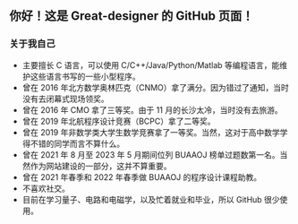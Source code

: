 ## 你好！这是 Great-designer 的 GitHub 页面！

### 关于我自己

* 主要擅长 C 语言，可以使用 C/C++/Java/Python/Matlab 等编程语言，能维护这些语言书写的一些小型程序。
* 曾在 2016 年北方数学奥林匹克（CNMO）拿了满分。因为错过了通知，当时没有去闭幕式现场领奖。
* 曾在 2016 年 CMO 拿了三等奖。由于 11 月的长沙太冷，当时没有去旅游。
* 曾在 2019 年北航程序设计竞赛（BCPC）拿了二等奖。
* 曾在 2019 年非数学类大学生数学竞赛拿了一等奖。当然，这对于高中数学学得不错的同学而言不算什么。
* 曾在 2021 年 8 月至 2023 年 5 月期间位列 BUAAOJ 榜单过题数第一名。当然作为网站建设的一部分，这并不算重要。
* 曾在 2021 年春季和 2022 年春季做 BUAAOJ 的程序设计课程助教。
* 不喜欢社交。
* 目前在学习量子、电路和电磁学，以及忙着就业和毕业，所以 GitHub 很少使用。

